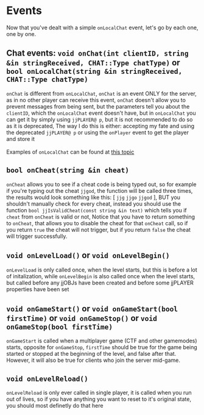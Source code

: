 # Events
Now that you've dealt with a simple `onLocalChat` event, let's go by each one, one by one.

## Chat events: `void onChat(int clientID, string &in stringReceived, CHAT::Type chatType)` or `bool onLocalChat(string &in stringReceived, CHAT::Type chatType)`
`onChat` is different from `onLocalChat`, `onChat` is an event ONLY for the server, as in no other player can receive this event, `onChat` doesn't allow you to prevent messages from being sent, but the parameters tell you about the `clientID`, which the `onLocalChat` event doesn't have, but in `onLocalChat` you can get it by simply using `jjPLAYER@ p`, but it is not recommended to do so as it is deprecated, The way I do this is either: accepting my fate and using the deprecated `jjPLAYER@ p` or using the `onPlayer` event to get the player and store it
<br><br>
Examples of `onLocalChat` can be found at [this topic](/chatcommands.md)

## `bool onCheat(string &in cheat)`
`onCheat` allows you to see if a cheat code is being typed out, so for example if you're typing out the cheat `jjgod`, the function will be called three times, the results would look something like this: [ `jjg` `jjgo` `jjgod` ], BUT you shouldn't manually check for every cheat, instead you should use the function `bool jjIsValidCheat(const string &in text)` which tells you if `cheat` from `onCheat` is valid or not, Notice that you have to return something to `onCheat`, that allows you to disable the cheat for that `onCheat` call, so if you return `true` the cheat will not trigger, but if you return `false` the cheat will trigger successfully.

## `void onLevelLoad()` or `void onLevelBegin()`
`onLevelLoad` is only called once, when the level starts, but this is before a lot of initalization, while `onLevelBegin` is also called once when the level starts, but called before any jjOBJs have been created and before some jjPLAYER properties have been set

## `void onGameStart()` or `void onGameStart(bool firstTime)` or `void onGameStop()` or `void onGameStop(bool firstTime)`
`onGameStart` is called when a multiplayer game (CTF and other gamemodes) starts, opposite for `onGameStop`, `firstTime` should be true for the game being started or stopped at the beginning of the level, and false after that. However, it will also be true for clients who join the server mid-game.

## `void onLevelReload()`
`onLevelReload` is only ever called in single player, it is called when you run out of lives, so if you have anything you want to reset to it's original state, you should most definetly do that here


